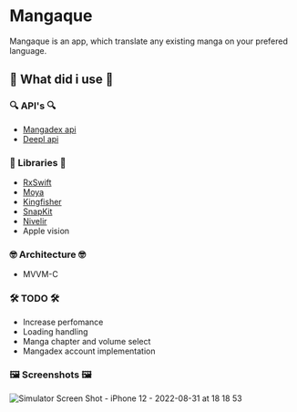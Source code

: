 # Mangaque

Mangaque is an app, which translate any existing manga on your prefered language.

## 🤔 What did i use 🤔

### 🔍 API's 🔍

- [Mangadex api](https://api.mangadex.org/docs/)
- [Deepl api](https://www.deepl.com/docs-api)

### 🤨 Libraries 🤨

- [RxSwift](https://github.com/ReactiveX/RxSwift)
- [Moya](https://github.com/Moya/Moya)
- [Kingfisher](https://github.com/onevcat/Kingfisher)
- [SnapKit](https://github.com/SnapKit/SnapKit)
- [Nivelir](https://github.com/hhru/Nivelir)
- Apple vision

### 🤓 Architecture 🤓

- MVVM-C

### 🛠 TODO 🛠

- Increase perfomance
- Loading handling
- Manga chapter and volume select
- Mangadex account implementation

### 🖼 Screenshots 🖼
![Simulator Screen Shot - iPhone 12 - 2022-08-31 at 18 18 53](https://user-images.githubusercontent.com/77747763/187715624-72183819-52a6-430b-940a-fd756c907585.png)
